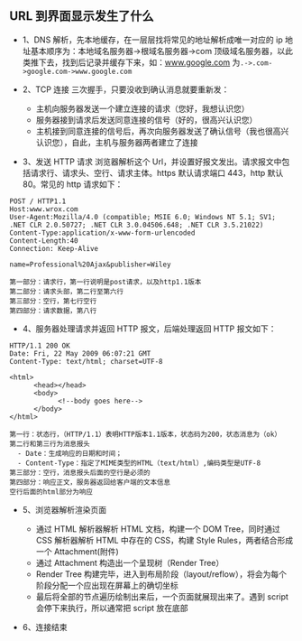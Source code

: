## URL 到界面显示发生了什么

- 1、DNS 解析，先本地缓存，在一层层找将常见的地址解析成唯一对应的 ip 地址基本顺序为：本地域名服务器->根域名服务器->com 顶级域名服务器，以此类推下去，找到后记录并缓存下来，如：www.google.com 为`.->.com->google.com->www.google.com`

- 2、TCP 连接 三次握手，只要没收到确认消息就要重新发：
  - 主机向服务器发送一个建立连接的请求（您好，我想认识您）
  - 服务器接到请求后发送同意连接的信号（好的，很高兴认识您）
  - 主机接到同意连接的信号后，再次向服务器发送了确认信号（我也很高兴认识您），自此，主机与服务器两者建立了连接
- 3、发送 HTTP 请求 浏览器解析这个 Url，并设置好报文发出。请求报文中包括请求行、请求头、空行、请求主体。https 默认请求端口 443，http 默认 80。常见的 http 请求如下：

```
POST / HTTP1.1
Host:www.wrox.com
User-Agent:Mozilla/4.0 (compatible; MSIE 6.0; Windows NT 5.1; SV1; .NET CLR 2.0.50727; .NET CLR 3.0.04506.648; .NET CLR 3.5.21022)
Content-Type:application/x-www-form-urlencoded
Content-Length:40
Connection: Keep-Alive

name=Professional%20Ajax&publisher=Wiley

第一部分：请求行，第一行说明是post请求，以及http1.1版本
第二部分：请求头部，第二行至第六行
第三部分：空行，第七行空行
第四部分：请求数据，第八行
```

- 4、服务器处理请求并返回 HTTP 报文，后端处理返回 HTTP 报文如下：

```
HTTP/1.1 200 OK
Date: Fri, 22 May 2009 06:07:21 GMT
Content-Type: text/html; charset=UTF-8

<html>
      <head></head>
      <body>
            <!--body goes here-->
      </body>
</html>

第一行：状态行，（HTTP/1.1）表明HTTP版本1.1版本，状态码为200，状态消息为（ok）
第二行和第三行为消息报头
  - Date：生成响应的日期和时间；
  - Content-Type：指定了MIME类型的HTML（text/html）,编码类型是UTF-8
第三部分：空行，消息报头后面的空行是必须的
第四部分：响应正文，服务器返回给客户端的文本信息
空行后面的html部分为响应
```

- 5、浏览器解析渲染页面

  - 通过 HTML 解析器解析 HTML 文档，构建一个 DOM Tree，同时通过 CSS 解析器解析 HTML 中存在的 CSS，构建 Style Rules，两者结合形成一个 Attachment(附件)
  - 通过 Attachment 构造出一个呈现树（Render Tree）
  - Render Tree 构建完毕，进入到布局阶段（layout/reflow），将会为每个阶段分配一个应出现在屏幕上的确切坐标
  - 最后将全部的节点遍历绘制出来后，一个页面就展现出来了。遇到 script 会停下来执行，所以通常把 script 放在底部

- 6、连接结束
